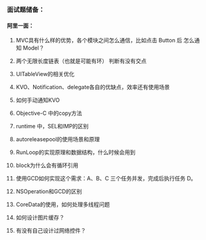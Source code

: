 ### **面试题储备：**

#### 阿里一面：

1. MVC具有什么样的优势，各个模块之间怎么通信，比如点击 Button 后 怎么通知 Model？

2. 两个无限长度链表（也就是可能有环） 判断有没有交点

3. UITableView的相关优化

4. KVO、Notification、delegate各自的优缺点，效率还有使用场景

5. 如何手动通知KVO

6. Objective-C 中的copy方法

7. runtime 中，SEL和IMP的区别

8. autoreleasepool的使用场景和原理

9. RunLoop的实现原理和数据结构，什么时候会用到

10. block为什么会有循环引用

11. 使用GCD如何实现这个需求：A、B、C 三个任务并发，完成后执行任务 D。

12. NSOperation和GCD的区别

13. CoreData的使用，如何处理多线程问题

14. 如何设计图片缓存？

15. 有没有自己设计过网络控件？



